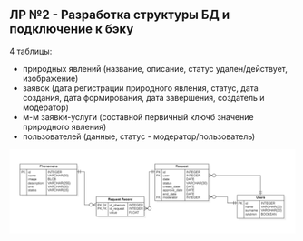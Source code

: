 ## ЛР №2 - Разработка структуры БД и подключение к бэку

4 таблицы:
- природных явлений (название, описание, статус удален/действует, изображение)
- заявок (дата регистрации природного явления, статус, дата создания, дата формирования, дата завершения, создатель и модератор)
- м-м заявки-услуги (составной первичный ключб значение природного явления)
- пользователей (данные, статус - модератор/пользователь)

<p float="left">
  <img src="ER diagram.png" />
</p>
